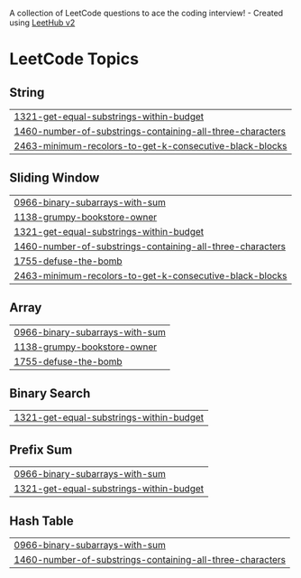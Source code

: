 A collection of LeetCode questions to ace the coding interview! - Created using [LeetHub v2](https://github.com/arunbhardwaj/LeetHub-2.0)
<!---LeetCode Topics Start-->
# LeetCode Topics
## String
|  |
| ------- |
| [1321-get-equal-substrings-within-budget](https://github.com/Knighteye097/leetcodeJourney/tree/master/1321-get-equal-substrings-within-budget) |
| [1460-number-of-substrings-containing-all-three-characters](https://github.com/Knighteye097/leetcodeJourney/tree/master/1460-number-of-substrings-containing-all-three-characters) |
| [2463-minimum-recolors-to-get-k-consecutive-black-blocks](https://github.com/Knighteye097/leetcodeJourney/tree/master/2463-minimum-recolors-to-get-k-consecutive-black-blocks) |
## Sliding Window
|  |
| ------- |
| [0966-binary-subarrays-with-sum](https://github.com/Knighteye097/leetcodeJourney/tree/master/0966-binary-subarrays-with-sum) |
| [1138-grumpy-bookstore-owner](https://github.com/Knighteye097/leetcodeJourney/tree/master/1138-grumpy-bookstore-owner) |
| [1321-get-equal-substrings-within-budget](https://github.com/Knighteye097/leetcodeJourney/tree/master/1321-get-equal-substrings-within-budget) |
| [1460-number-of-substrings-containing-all-three-characters](https://github.com/Knighteye097/leetcodeJourney/tree/master/1460-number-of-substrings-containing-all-three-characters) |
| [1755-defuse-the-bomb](https://github.com/Knighteye097/leetcodeJourney/tree/master/1755-defuse-the-bomb) |
| [2463-minimum-recolors-to-get-k-consecutive-black-blocks](https://github.com/Knighteye097/leetcodeJourney/tree/master/2463-minimum-recolors-to-get-k-consecutive-black-blocks) |
## Array
|  |
| ------- |
| [0966-binary-subarrays-with-sum](https://github.com/Knighteye097/leetcodeJourney/tree/master/0966-binary-subarrays-with-sum) |
| [1138-grumpy-bookstore-owner](https://github.com/Knighteye097/leetcodeJourney/tree/master/1138-grumpy-bookstore-owner) |
| [1755-defuse-the-bomb](https://github.com/Knighteye097/leetcodeJourney/tree/master/1755-defuse-the-bomb) |
## Binary Search
|  |
| ------- |
| [1321-get-equal-substrings-within-budget](https://github.com/Knighteye097/leetcodeJourney/tree/master/1321-get-equal-substrings-within-budget) |
## Prefix Sum
|  |
| ------- |
| [0966-binary-subarrays-with-sum](https://github.com/Knighteye097/leetcodeJourney/tree/master/0966-binary-subarrays-with-sum) |
| [1321-get-equal-substrings-within-budget](https://github.com/Knighteye097/leetcodeJourney/tree/master/1321-get-equal-substrings-within-budget) |
## Hash Table
|  |
| ------- |
| [0966-binary-subarrays-with-sum](https://github.com/Knighteye097/leetcodeJourney/tree/master/0966-binary-subarrays-with-sum) |
| [1460-number-of-substrings-containing-all-three-characters](https://github.com/Knighteye097/leetcodeJourney/tree/master/1460-number-of-substrings-containing-all-three-characters) |
<!---LeetCode Topics End-->